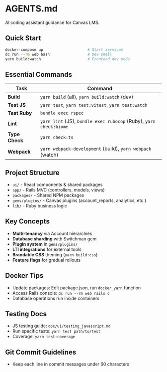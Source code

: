 # AGENTS.md

AI coding assistant guidance for Canvas LMS.

## Quick Start

```bash
docker-compose up                    # Start services
dc run --rm web bash                 # Dev shell
yarn build:watch                     # Frontend dev mode
```

## Essential Commands

| Task | Command |
|------|---------|
| **Build** | `yarn build` (all), `yarn build:watch` (dev) |
| **Test JS** | `yarn test`, `yarn test:vitest`, `yarn test:watch` |
| **Test Ruby** | `bundle exec rspec` |
| **Lint** | `yarn lint` (JS), `bundle exec rubocop` (Ruby), `yarn check:biome` |
| **Type Check** | `yarn check:ts` |
| **Webpack** | `yarn webpack-development` (build), `yarn webpack` (watch) |

## Project Structure

- `ui/` - React components & shared packages
- `app/` - Rails MVC (controllers, models, views)
- `packages/` - Shared NPM packages
- `gems/plugins/` - Canvas plugins (account_reports, analytics, etc.)
- `lib/` - Ruby business logic

## Key Concepts

- **Multi-tenancy** via Account hierarchies
- **Database sharding** with Switchman gem
- **Plugin system** in `gems/plugins/`
- **LTI integrations** for external tools
- **Brandable CSS** theming (`yarn build:css`)
- **Feature flags** for gradual rollouts

## Docker Tips

- Update packages: Edit package.json, run `docker_yarn` function
- Access Rails console: `dc run --rm web rails c`
- Database operations run inside containers

## Testing Docs

- JS testing guide: `doc/ui/testing_javascript.md`
- Run specific tests: `yarn test path/to/test`
- Coverage: `yarn test:coverage`

## Git Commit Guidelines

- Keep each line in commit messages under 60 characters

